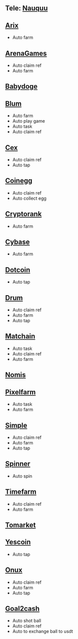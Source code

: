 ## Tele: [Nauquu](t.me/@Nauquu)
## [Arix](https://t.me/ARIXcoin_bot?start=ref_5904599269)
- Auto farm
## [ArenaGames](https://t.me/Arenavsbot?start=ref_27E7FzdsR8WeTmALFiUgLJ)
- Auto claim ref
- Auto farm
## [Babydoge](https://t.me/BabyDogePAWS_Bot?start=r_5904599269)
## [Blum](https://t.me/BlumCryptoBot/app?startapp=ref_8ZHWL6qvRI)
- Auto farm
- Auto play game
- Auto task
- Auto claim ref
## [Cex](https://t.me/cexio_tap_bot?start=1716323293133092)
- Auto claim ref
- Auto tap
## [Coinegg](https://t.me/coinegg_miner_bot/miniapp?startapp=kBNoWEHfEAB8K3thyuN)
- Auto claim ref
- Auto collect egg
## [Cryptorank](https://t.me/cryptorank_app_bot/points?startapp=ref_5904599269_)
- Auto farm
## [Cybase](https://t.me/CyberbaseFarm_bot?start=5904599269)
- Auto farm
## [Dotcoin](https://t.me/dotcoin_bot?start=r_5904599269)
- Auto tap
## [Drum](https://t.me/drumtap_bot?start=1716917989221406)
- Auto claim ref
- Auto farm
- Auto tap
## [Matchain](https://t.me/MatchQuestBot/start?startapp=1897573196ff95946e31e174ae7fe702)
- Auto task
- Auto claim ref
- Auto farm
## [Nomis](https://t.me/NomisAppBot/app?startapp=ref_kUUro6qj7B)
## [Pixelfarm](https://t.me/pixel_farmm_bot/app?startapp=qmyp6y)
- Auto task
- Auto farm
## [Simple](https://t.me/Simple_Tap_Bot/app?startapp=1717258210026)
- Auto claim ref
- Auto farm
- Auto tap
## [Spinner](https://t.me/spinnercoin_bot/app?startapp=r_679567)
- Auto spin
## [Timefarm](https://t.me/TimeFarmCryptoBot?start=xlZ5oruZ4pvXAtiT)
- Auto claim ref
- Auto farm
## [Tomarket](https://t.me/Tomarket_ai_bot/app?startapp=00002iMg) 
## [Yescoin](https://t.me/theYescoin_bot/Yescoin?startapp=RqQgP1)
- Auto tap
## [Onux](https://t.me/onus_tap_tap_tap_bot/join?startapp=1725363482101)
- Auto claim ref
- Auto farm
- Auto tap
## [Goal2cash](https://t.me/goal2cash_bot?start=INV5904599269)
- Auto shot ball
- Auto claim ref
- Auto to exchange ball to usdt
